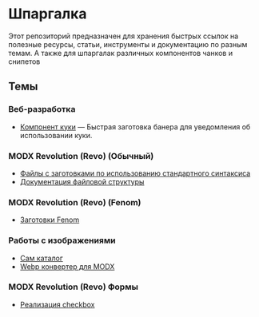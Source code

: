 # Шпаргалка

Этот репозиторий предназначен для хранения быстрых ссылок на полезные ресурсы, статьи, инструменты и документацию по разным темам. А также для шпаргалак различных компонентов чанков и снипетов

## Темы

### Веб-разработка

- [Компонент куки](./web_cheat_sheet/cookie.html) — Быстрая заготовка банера для уведомления об использовании куки.

### MODX Revolution (Revo) (Обычный)

- [Файлы с заготовками по использованию стандартного синтаксиса ](./modx_defulte/)
- [Документация файловой структуры](https://webinmind.ru/modx/documentation/what-is-modx/directory-structure)

### MODX Revolution (Revo) (Fenom)

- [Заготовки Fenom](./modx_fenom/)

### Работы с изображениями

- [Сам каталог](./work_image/)
- [Webp конвертер для MODX](./work_image/WEB_CONFERT.md)

### MODX Revolution (Revo) Формы

- [Реализация checkbox](./modx_form/checkbox.tpl)


